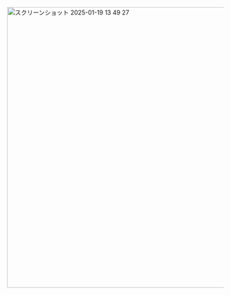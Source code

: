 <img width="653" alt="スクリーンショット 2025-01-19 13 49 27" src="https://github.com/user-attachments/assets/7e14bfcb-4233-4634-ae25-4e916b324e6d" />
